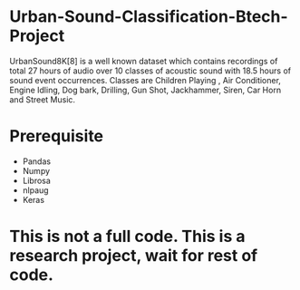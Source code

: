 # Urban-Sound-Classification-Btech-Project
UrbanSound8K[8] is a well known dataset  which contains recordings of total 27 hours of audio over 10 classes of acoustic sound with 18.5 hours of sound event occurrences. Classes are Children Playing , Air Conditioner, Engine Idling, Dog bark, Drilling, Gun Shot, Jackhammer, Siren, Car Horn and Street Music.

# Prerequisite
* Pandas
* Numpy
* Librosa
* nlpaug
* Keras

# This is not a full code. This is a research project, wait for rest of code.
